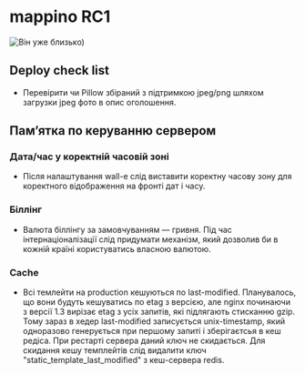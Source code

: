 
# mappino RC1 #
![Він уже близько)](https://goo.gl/photos/xhkZMMBe8adQuMwn8)


## Deploy check list ##
* Перевірити чи Pillow збіраний з підтримкою jpeg/png шляхом загрузки jpeg фото в опис оголошення.


## Пам’ятка по керуванню сервером ##

### Дата/час у коректній часовій зоні ###
* Після налаштування wall-e слід виставити коректну часову зону для коректного відображення на фронті дат і часу.


### Біллінг ###
* Валюта біллінгу за замовчуванням — гривня. Під час інтернаціоналізації слід придумати механізм, який дозволив би в кожній країні користуватись власною валютою.

### Cache ###
* Всі темлейти на production кешуються по last-modified. Планувалось, що вони будуть кешуватись по etag з версією, але nginx починаючи з версії 1.3 вирізає etag з усіх запитів, які підлягають стисканню gzip. Тому зараз в хедер last-modified записується unix-timestamp, який одноразово генерується при першому запиті і зберігаєтсья в кеш редіса. При рестарті сервера даний ключ не скидається.  Для скидання кешу темплейтів слід видалити ключ "static_template_last_modified" з кеш-сервера redis.
